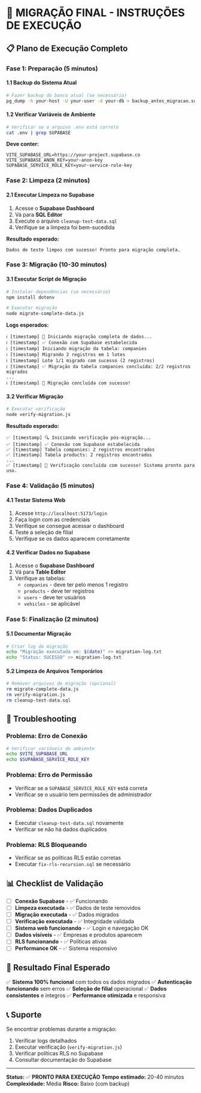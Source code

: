 # 🚀 **MIGRAÇÃO FINAL - INSTRUÇÕES DE EXECUÇÃO**

## 📋 **Plano de Execução Completo**

### **Fase 1: Preparação (5 minutos)**

#### **1.1 Backup do Sistema Atual**
```bash
# Fazer backup do banco atual (se necessário)
pg_dump -h your-host -U your-user -d your-db > backup_antes_migracao.sql
```

#### **1.2 Verificar Variáveis de Ambiente**
```bash
# Verificar se o arquivo .env está correto
cat .env | grep SUPABASE
```

**Deve conter:**
```env
VITE_SUPABASE_URL=https://your-project.supabase.co
VITE_SUPABASE_ANON_KEY=your-anon-key
SUPABASE_SERVICE_ROLE_KEY=your-service-role-key
```

### **Fase 2: Limpeza (2 minutos)**

#### **2.1 Executar Limpeza no Supabase**
1. Acesse o **Supabase Dashboard**
2. Vá para **SQL Editor**
3. Execute o arquivo `cleanup-test-data.sql`
4. Verifique se a limpeza foi bem-sucedida

**Resultado esperado:**
```
Dados de teste limpos com sucesso! Pronto para migração completa.
```

### **Fase 3: Migração (10-30 minutos)**

#### **3.1 Executar Script de Migração**
```bash
# Instalar dependências (se necessário)
npm install dotenv

# Executar migração
node migrate-complete-data.js
```

**Logs esperados:**
```
ℹ️ [timestamp] 🚀 Iniciando migração completa de dados...
ℹ️ [timestamp] ✅ Conexão com Supabase estabelecida
ℹ️ [timestamp] Iniciando migração da tabela: companies
ℹ️ [timestamp] Migrando 2 registros em 1 lotes
ℹ️ [timestamp] Lote 1/1 migrado com sucesso (2 registros)
ℹ️ [timestamp] ✅ Migração da tabela companies concluída: 2/2 registros migrados
...
ℹ️ [timestamp] 🎉 Migração concluída com sucesso!
```

#### **3.2 Verificar Migração**
```bash
# Executar verificação
node verify-migration.js
```

**Resultado esperado:**
```
✅ [timestamp] 🔍 Iniciando verificação pós-migração...
✅ [timestamp] ✅ Conexão com Supabase estabelecida
✅ [timestamp] Tabela companies: 2 registros encontrados
✅ [timestamp] Tabela products: 2 registros encontrados
...
✅ [timestamp] 🎉 Verificação concluída com sucesso! Sistema pronto para uso.
```

### **Fase 4: Validação (5 minutos)**

#### **4.1 Testar Sistema Web**
1. Acesse `http://localhost:5173/login`
2. Faça login com as credenciais
3. Verifique se consegue acessar o dashboard
4. Teste a seleção de filial
5. Verifique se os dados aparecem corretamente

#### **4.2 Verificar Dados no Supabase**
1. Acesse o **Supabase Dashboard**
2. Vá para **Table Editor**
3. Verifique as tabelas:
   - `companies` - deve ter pelo menos 1 registro
   - `products` - deve ter registros
   - `users` - deve ter usuários
   - `vehicles` - se aplicável

### **Fase 5: Finalização (2 minutos)**

#### **5.1 Documentar Migração**
```bash
# Criar log da migração
echo "Migração executada em: $(date)" >> migration-log.txt
echo "Status: SUCESSO" >> migration-log.txt
```

#### **5.2 Limpeza de Arquivos Temporários**
```bash
# Remover arquivos de migração (opcional)
rm migrate-complete-data.js
rm verify-migration.js
rm cleanup-test-data.sql
```

## 🚨 **Troubleshooting**

### **Problema: Erro de Conexão**
```bash
# Verificar variáveis de ambiente
echo $VITE_SUPABASE_URL
echo $SUPABASE_SERVICE_ROLE_KEY
```

### **Problema: Erro de Permissão**
- Verificar se a `SUPABASE_SERVICE_ROLE_KEY` está correta
- Verificar se o usuário tem permissões de administrador

### **Problema: Dados Duplicados**
- Executar `cleanup-test-data.sql` novamente
- Verificar se não há dados duplicados

### **Problema: RLS Bloqueando**
- Verificar se as políticas RLS estão corretas
- Executar `fix-rls-recursion.sql` se necessário

## 📊 **Checklist de Validação**

- [ ] **Conexão Supabase** - ✅ Funcionando
- [ ] **Limpeza executada** - ✅ Dados de teste removidos
- [ ] **Migração executada** - ✅ Dados migrados
- [ ] **Verificação executada** - ✅ Integridade validada
- [ ] **Sistema web funcionando** - ✅ Login e navegação OK
- [ ] **Dados visíveis** - ✅ Empresas e produtos aparecem
- [ ] **RLS funcionando** - ✅ Políticas ativas
- [ ] **Performance OK** - ✅ Sistema responsivo

## 🎯 **Resultado Final Esperado**

✅ **Sistema 100% funcional** com todos os dados migrados
✅ **Autenticação funcionando** sem erros
✅ **Seleção de filial** operacional
✅ **Dados consistentes** e íntegros
✅ **Performance otimizada** e responsiva

## 📞 **Suporte**

Se encontrar problemas durante a migração:
1. Verificar logs detalhados
2. Executar verificação (`verify-migration.js`)
3. Verificar políticas RLS no Supabase
4. Consultar documentação do Supabase

---

**Status:** ✅ **PRONTO PARA EXECUÇÃO**
**Tempo estimado:** 20-40 minutos
**Complexidade:** Média
**Risco:** Baixo (com backup)















